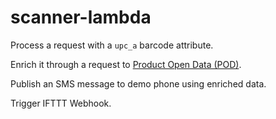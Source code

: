 # scanner-lambda

Process a request with a `upc_a` barcode attribute.

Enrich it through a request to [Product Open Data (POD)](http://www.product-open-data.com/).

Publish an SMS message to demo phone using enriched data.

Trigger IFTTT Webhook.